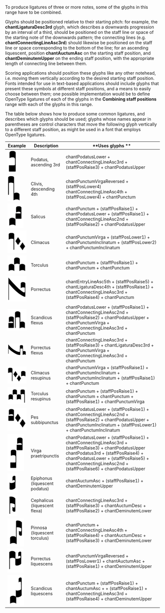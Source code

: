 To produce ligatures of three or more notes, some of the glyphs in this
range have to be combined.

Glyphs should be positioned relative to their starting pitch: for
example, the **chantLigaturaDesc3rd** glyph, which describes a downwards
progression by an interval of a third, should be positioned on the staff
line or space of the starting note of the downwards pattern; the
connecting lines (e.g. **chantConnectingLineAsc3rd**) should likewise be
positioned on the staff line or space corresponding to the bottom of the
line; for an ascending liquescent, position **chantAuctumAsc** on the
starting staff position, and **chantDeminutemUpper** on the ending staff
position, with the appropriate length of connecting line between them.

Scoring applications should position these glyphs like any other
notehead, i.e. moving them vertically according to the desired starting
staff position. Fonts intended for use in text-based applications should
include glyphs that present these symbols at different staff positions,
and a means to easily choose between them; one possible implementation
would be to define OpenType ligatures of each of the glyphs in the
**Combining staff positions** range with each of the glyphs in this
range.

The table below shows how to produce some common ligatures, and
describes which glyphs should be used; glyphs whose names appear in
parentheses are control characters that move the following glyph
vertically to a different staff position, as might be used in a font
that employs OpenType ligatures.

| **Example** | **Description** | **Uses glyphs **
| ----------- | --------------- | ----------------
| ![](../media/chant-podatus-asc-3rd.png) | Podatus, ascending 3rd | chantPodatusLower + chantConnectingLineAsc3rd + (staffPosRaise3) + chantPodatusUpper
| ![](../media/chant-clivis-desc-4th.png) | Clivis, descending 4th | chantPunctumVirgaReversed + (staffPosLower4) chantConnectingLineAsc4th + (staffPosLower4) + chantPunctum
| ![](../media/chant-salicus.png) | Salicus | chantPunctum + (staffPosRaise1) + chantPodatusLower + (staffPosRaise1) + chantConnectingLineAsc2nd + (staffPosRaise2) + chantPodatusUpper
| ![](../media/chant-climacus.png) | Climacus | chantPunctumVirga + (staffPosLower1) + chantPunctumInclinatum + (staffPosLower2) + chantPunctumInclinatum
| ![](../media/chant-torculus.png) | Torculus | chantPunctum + (staffPosRaise1) + chantPunctum + chantPunctum
| ![](../media/chant-porrectus.png) | Porrectus | chantEntryLineAsc5th + (staffPosRaise5) + chantLigaturaDesc4th + (staffPosRaise1) + chantConnectingLineAsc3rd + (staffPosRaise4) + chantPunctum
| ![](../media/chant-scandicus-flexus.png) | Scandicus flexus | chantPodatusLower + (staffPosRaise1) + chantConnectingLineAsc2nd + (staffPosRaise2) + chantPodatusUpper + chantPunctumVirga + chantConnectingLineAsc3rd + chantPunctum
| ![](../media/chant-porrectus-flexus.png) | Porrectus flexus | chantConnectingLineAsc3rd + (staffPosRaise3) + chantLigaturaDesc3rd + chantPunctumVirga + chantConnectingLineAsc3rd + chantPunctum
| ![](../media/chant-climacus-resupinus.png) | Climacus resupinus | chantPunctumVirga + (staffPosRaise1) + chantPunctumInclinatum + chantPunctumInclinatum + (staffPosRaise1) + chantPunctum
| ![](../media/chant-torculus-resupinus.png) | Torculus resupinus | chantPunctum + (staffPosRaise1) + chantPunctum + chantPunctum + (staffPosRaise1) + chantPunctumVirga
| ![](../media/chant-pes-subbipunctus.png) | Pes subbipunctus | chantPodatusLower + (staffPosRaise1) + chantConnectingLineAsc2nd + (staffPosRaise2) + chantPodatusUpper + chantPunctumInclinatum + (staffPosLower1) + chantPunctumInclinatum
| ![](../media/chant-virga-praetripunctis.png) | Virga praetripunctis | chantPodatusLower + (staffPosRaise1) + chantConnectingLineAsc3rd + (staffPosRaise3) + chantPodatusUpper chantPodatus3rd + (staffPosRaise4) + chantPodatusLower + (staffPosRaise5) + chantConnectingLineAsc2nd + (staffPosRaise6) + chantPodatusUpper
| ![](../media/chant-epiphonus.png) | Epiphonus (liquescent podatus) | chantAuctumAsc + (staffPosRaise1) + chantDeminutemUpper
| ![](../media/chant-cephalicus.png) | Cephalicus (liquescent flexa) | chantConnectingLineAsc3rd + (staffPosRaise3) + chantAuctumDesc + (staffPosRaise2) + chantDeminutemLower
| ![](../media/chant-pinnosa.png) | Pinnosa (liquescent torculus) | chantPunctum + chantConnectingLineAsc4th + (staffPosRaise4) + chantAuctumDesc + (staffPosRaise3) + chantDeminutemLower
| ![](../media/chant-porrectus-liquescens.png) | Porrectus liquescens | chantPunctumVirgaReversed + (staffPosLower1) + chantAuctumAsc + (staffPosRaise1) + chantDeminutemUpper
| ![](../media/chant-scandicus-liquescens.png) | Scandicus liquescens | chantPunctum + (staffPosRaise1) + chantAuctumAsc + + (staffPosRaise1) + chantConnectingLineAsc3rd + (staffPosRaise4) + chantDeminutemUpper
